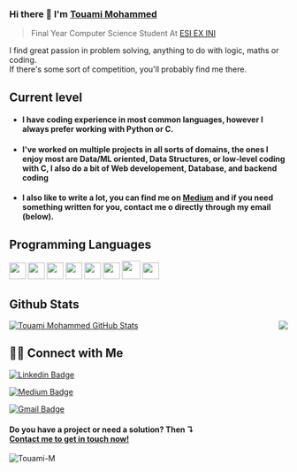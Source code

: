 

### Hi there 👋 I'm [Touami Mohammed](https://www.linkedin.com/in/mohammed-touami/)
> Final Year Computer Science Student At [ESI EX INI](https://www.esi.dz/) 

 I find great passion in problem solving, anything to do with logic, maths or coding.<br>If there's some sort of competition, you'll probably find me there.

## Current level

- <h4> I have coding experience in most common languages, however I always prefer working with Python or C.</h4>
- <h4> I've worked on multiple projects in all sorts of domains, the ones I enjoy most are Data/ML oriented, Data Structures, or low-level coding with C, I also do a bit of Web developement, Database, and backend coding</h4>
- <h4> I also like to write a lot, you can find me on <a href="https://medium.com/@touami_mohammed">Medium</a> and if you need something written for you, contact me o directly through my email (below).</h4>


## Programming Languages
<img src = 'https://github.com/MarikIshtar007/MarikIshtar007/blob/master/images/c-original.svg' width='30'/>  <img src = 'https://github.com/MarikIshtar007/MarikIshtar007/blob/master/images/python2.png' height='30'/> <img src = 'https://github.com/MarikIshtar007/MarikIshtar007/blob/master/images/html.svg' width='30'/> <img src='https://github.com/MarikIshtar007/MarikIshtar007/blob/master/images/java.svg' width='30'/> <img src = 'https://github.com/MarikIshtar007/MarikIshtar007/blob/master/images/css.svg' width='30'/> <img src = 'https://github.com/MarikIshtar007/MarikIshtar007/blob/master/images/js.svg' width='30'/> <img src = 'https://github.com/MarikIshtar007/MarikIshtar007/blob/master/images/kotlin.svg' width='33'/> <img src = 'https://github.com/MarikIshtar007/MarikIshtar007/blob/master/images/sql.svg' width='30'/> 
 
## Github Stats

<img align='right' src = "https://github-readme-stats.vercel.app/api/top-langs/?username=Touami-M&layout=compact">

[![Touami Mohammed GitHub Stats](https://github-readme-stats.vercel.app/api?username=Touami-M&show_icons=true&count_private=true)](https://github.com/Touami-M)



## 🤝🏻 Connect with Me
 [![Linkedin Badge](https://img.shields.io/badge/-Touami_Mohammed-blue?style=flat-square&logo=Linkedin&logoColor=white&link=https://www.linkedin.com/in/mohammed-touami/)](https://www.linkedin.com/in/mohammed-touami/)
 
 [![Medium Badge](https://img.shields.io/badge/-Touami_Mohammed-grey?style=flat-square&labelColor=000000&logo=Medium&link=https://medium.com/@touami_mohammed)](https://medium.com/@touami_mohammed) 
 
 [![Gmail Badge](https://img.shields.io/badge/-jm__touami@esi.dz-c14438?style=flat-square&logo=Gmail&logoColor=white&link=mailto:jm_touami@esi.dz)](mailto:jm_touami@esi.dz)

<h4>Do you have a project or need a solution? Then ↴<br><a href="https://www.linkedin.com/in/mohammed-touami/">Contact me to get in touch now!</a></h4>
<img src="https://komarev.com/ghpvc/?username=Touami-M" alt="Touami-M" />

